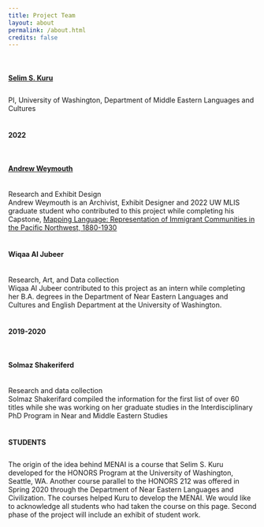 ```yaml
---
title: Project Team
layout: about
permalink: /about.html
credits: false
---
```

<P align="left">
<br> 
<h2 align="left" style="font-size:100%;"> <a href="https://nelc.washington.edu/people/selim-sirri-kuru">Selim S. Kuru</a> </h2> <br>
PI, University of Washington, Department of Middle Eastern Languages and Cultures<br>
<br> 
<h3 align="left" style="font-size:100%;">2022 </h3> <br>
<h4 align="left" style="font-size:100%;"><a href="http://a-rains.squarespace.com/">Andrew Weymouth</a> </h4> <br>
Research and Exhibit Design<br>
Andrew Weymouth is an Archivist, Exhibit Designer and 2022 UW MLIS graduate student who contributed to this project while completing his Capstone, <a href="https://aweymo.github.io/mappinglanguage/">Mapping Language: Representation of Immigrant Communities in the Pacific Northwest, 1880-1930</a> <br>
<br> 
<h4 align="left" style="font-size:100%;">Wiqaa Al Jubeer </h4> <br> 
Research, Art, and Data collection <br>
Wiqaa Al Jubeer contributed to this project as an intern while completing her B.A. degrees in the Department of Near Eastern Languages and Cultures and English Department at the University of Washington.
<br> 
<br> 
<h3 align="left" style="font-size:100%;">2019-2020 </h3>
<br>
<h4 align="left" style="font-size:100%;">Solmaz Shakeriferd </h4><br> 
Research and data collection<br>
Solmaz Shakerifard compiled the information for the first list of over 60 titles while she was working on her graduate studies in the Interdisciplinary PhD Program in Near and Middle Eastern Studies
<br> 
<br> 
<h2 align="left" style="font-size:100%;">STUDENTS </h2> 
<br>
The origin of the idea behind MENAI is a course that Selim S. Kuru developed for the HONORS Program at the University of Washington, Seattle, WA. Another course parallel to the HONORS 212 was offered in Spring 2020 through the Department of Near Eastern Languages and Civilization. The courses helped Kuru to develop the MENAI. We would like to acknowledge all students who had taken the course on this page. Second phase of the project will include an exhibit of student work.
<p>

